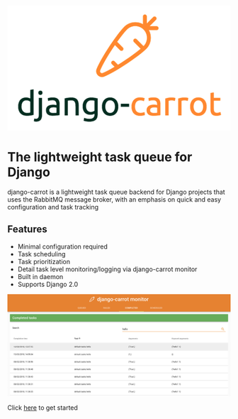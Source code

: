 
![Alt text](images/carrot-logo-big.png "Carrot logo")


# The lightweight task queue for Django

    
django-carrot is a lightweight task queue backend for Django projects that uses the RabbitMQ message broker, with an
emphasis on quick and easy configuration and task tracking

## Features

- Minimal configuration required
- Task scheduling
- Task prioritization
- Detail task level monitoring/logging via django-carrot monitor
- Built in daemon
- Supports Django 2.0


![Alt text](images/1.0/monitor.png "Carrot monitor")


Click [here](quick-start.md) to get started





